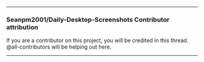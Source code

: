 ***

### Seanpm2001/Daily-Desktop-Screenshots Contributor attribution

If you are a contributor on this project, you will be credited in this thread. @all-contributors will be helping out here.

***
